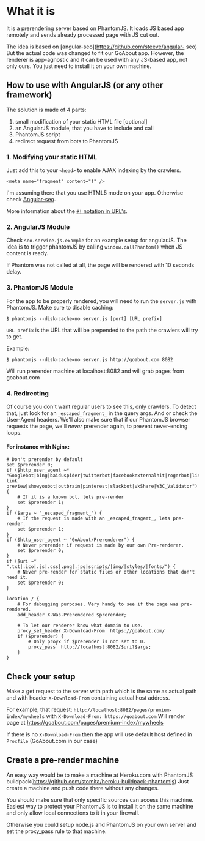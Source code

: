 # What it is


It is a prerendering server based on PhantomJS. It loads JS based app
remotely and sends already processed page with JS cut out.

The idea is based on [angular-seo](https://github.com/steeve/angular-
seo) But the actual code was changed to fit our GoAbout app. However,
the renderer is app-agnostic and it can be used with any JS-based app,
not only ours. You just need to install it on your own machine.


## How to use with AngularJS (or any other framework)

The solution is made of 4 parts:

1. small modification of your static HTML file [optional]
2. an AngularJS module, that you have to include and call
3. PhantomJS script
4. redirect request from bots to PhantomJS

### 1. Modifying your static HTML

Just add this to your `<head>` to enable AJAX indexing by the crawlers.

	<meta name="fragment" content="!" />


I'm assuming there that you use HTML5 mode on your app. Otherwise check
[Angular-seo](https://github.com/steeve/angular-seo).

More information about the [`#!` notation in URL's](https://support.google.com/webmasters/answer/174992?hl=en).

### 2. AngularJS Module


Check `seo.service.js.example` for an example setup for angularJS. The
idea is to trigger phantomJS by calling `window.callPhantom()` when JS
content is ready.

If Phantom was not called at all, the page will be rendered with 10
seconds delay.

### 3. PhantomJS Module

For the app to be properly rendered, you will need to run the
`server.js` with PhantomJS. Make sure to disable caching:

	$ phantomjs --disk-cache=no server.js [port] [URL prefix]

`URL prefix` is the URL that will be prepended to the path the crawlers
will try to get.

Example:


	$ phantomjs --disk-cache=no server.js http://goabout.com 8082


Will run prerender machine at localhost:8082 and will grab pages from
goabout.com

### 4. Redirecting


Of course you don't want regular users to see this, only crawlers. To
detect that, just look for an `_escaped_fragment_` in the query args.
And or check the User-Agent headers. We'll also make sure that if our
PhantomJS browser requests the page, we'll _never_ prerender again, to
prevent never-ending loops.

#### For instance with Nginx:


	# Don't prerender by default
	set $prerender 0;
	if ($http_user_agent ~* "Googlebot|bing|baiduspider|twitterbot|facebookexternalhit|rogerbot|linkedinbot|embedly|quora link preview|showyoubot|outbrain|pinterest|slackbot|vkShare|W3C_Validator") {
		# If it is a known bot, lets pre-render
		set $prerender 1;
	}
	if ($args ~ "_escaped_fragment_") {
		# If the request is made with an _escaped_fragemt_, lets pre-render.
		set $prerender 1;
	}
	if ($http_user_agent ~ "GoAbout/Prerenderer") {
		# Never prerender if request is made by our own Pre-renderer.
		set $prerender 0;
	}
	if ($uri ~* ".txt|.ico|.js|.css|.png|.jpg|scripts/|img/|styles/|fonts/") {
		# Never pre-render for static files or other locations that don't need it.
		set $prerender 0;
	}

	location / {
		# For debugging purposes. Very handy to see if the page was pre-rendered.
		add_header X-Was-Prerendered $prerender;

		# To let our renderer know what domain to use.
		proxy_set_header X-Download-From  https://goabout.com/
		if ($prerender) {
		    # Only proyx if $prerender is not set to 0.
			proxy_pass  http://localhost:8082/$uri?$args;
		}
	}



## Check your setup

Make a get request to the server with path which is the same as actual
path and with header `X-Download-From` containing actual host address.

For example, that request: `http://localhost:8082/pages/premium-
index/mywheels` with `X-Download-From: https://goabout.com` Will render
page at https://goabout.com/pages/premium-index/mywheels


If there is no `X-Download-From` then the app will use default host
defined in `Procfile` (GoAbout.com in our case)

## Create a pre-render machine


An easy way would be to make a machine at Heroku.com with PhantomJS
buildpack(https://github.com/stomita/heroku-buildpack-phantomjs) Just
create a machine and push code there without any changes.

You should make sure that only specific sources can access this machine.
Easiest way to protect your PhantomJS is to install it on the same
machine and only allow local connections to it in your firewall.

Otherwise you could setup node.js and PhantomJS on your own server and
set the proxy_pass rule to that machine.

